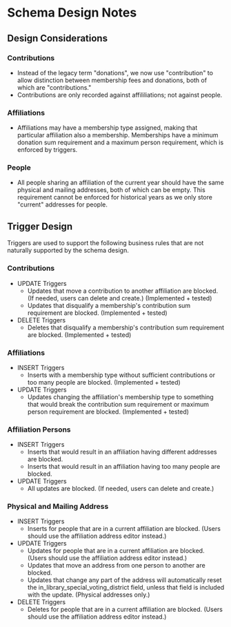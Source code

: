 # Schema Design Notes

## Design Considerations

### Contributions

* Instead of the legacy term "donations", we now use "contribution" to allow   distinction between membership fees and donations, both of which are   "contributions."
* Contributions are only recorded against affililiations; not against people.

### Affiliations

* Affiliations may have a membership type assigned, making that particular affiliation also a membership. Memberships have a minimum donation sum requirement and a maximum person requirement, which is enforced by triggers.

### People

* All people sharing an affiliation of the current year should have the same physical and mailing addresses, both of which can be empty. This requirement cannot be enforced for historical years as we only store "current" addresses for people.

## Trigger Design

Triggers are used to support the following business rules that are not naturally supported by the schema design.

### Contributions

* UPDATE Triggers
    * Updates that move a contribution to another affiliation are blocked. (If needed, users can delete and create.) (Implemented + tested)
    * Updates that disqualify a membership's contribution sum requirement are blocked. (Implemented + tested)
* DELETE Triggers
    * Deletes that disqualify a membership's contribution sum requirement are blocked. (Implemented + tested)

### Affiliations

* INSERT Triggers
    * Inserts with a membership type without sufficient contributions or too many people are blocked. (Implemented + tested)
* UPDATE Triggers
    * Updates changing the affiliation's membership type to something that would break the contribution sum requirement or maximum person requirement are blocked. (Implemented + tested)

### Affiliation Persons

* INSERT Triggers
    * Inserts that would result in an affiliation having different addresses are blocked.
    * Inserts that would result in an affiliation having too many people are blocked.
* UPDATE Triggers
    * All updates are blocked. (If needed, users can delete and create.)

### Physical and Mailing Address

* INSERT Triggers
    * Inserts for people that are in a current affiliation are blocked. (Users should use the affiliation address editor instead.)
* UPDATE Triggers
    * Updates for people that are in a current affiliation are blocked. (Users should use the affiliation address editor instead.)
    * Updates that move an address from one person to another are blocked.
    * Updates that change any part of the address will automatically reset the in_library_special_voting_district field, unless that field is included with the update. (Physical addresses only.)
* DELETE Triggers
    * Deletes for people that are in a current affiliation are blocked. (Users should use the affiliation address editor instead.)
